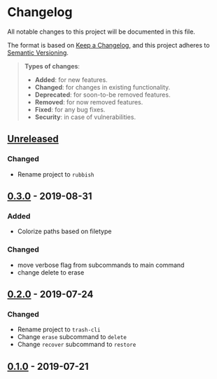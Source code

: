 # Changelog
All notable changes to this project will be documented in this file.

The format is based on [Keep a Changelog](https://keepachangelog.com/en/1.0.0/),
and this project adheres to [Semantic Versioning](https://semver.org/spec/v2.0.0.html).

> **Types of changes**:
>
> - **Added**: for new features.
> - **Changed**: for changes in existing functionality.
> - **Deprecated**: for soon-to-be removed features.
> - **Removed**: for now removed features.
> - **Fixed**: for any bug fixes.
> - **Security**: in case of vulnerabilities.

## [Unreleased]

### Changed

- Rename project to `rubbish`

## [0.3.0] - 2019-08-31

### Added

- Colorize paths based on filetype

### Changed

- move verbose flag from subcommands to main command
- change delete to erase

## [0.2.0] - 2019-07-24

### Changed

- Rename project to `trash-cli`
- Change `erase` subcommand to `delete`
- Change `recover` subcommand to `restore`

## [0.1.0] - 2019-07-21

[Unreleased]:	https://github.com/cjbassi/rubbish/compare/0.3.0...HEAD
[0.3.0]:		https://github.com/cjbassi/rubbish/compare/0.2.0...0.3.0
[0.2.0]:		https://github.com/cjbassi/rubbish/compare/0.1.0...0.2.0
[0.1.0]:		https://github.com/cjbassi/rubbish/compare/3b0106c3ca7956ff8564c644400dd03131fb649c...0.1.0
